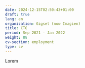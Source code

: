 ```yaml
---
date: 2024-12-15T02:50:43+01:00
draft: true
lang: en
organization: Gigset (now Imagien)
title: CTO
period: Sep 2021 - Jan 2022
weight: 88
cv-section: employment
type: cv
---
```


Lorem
